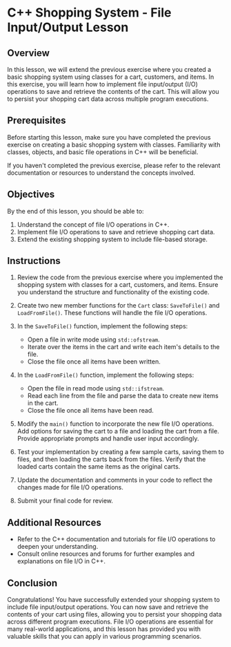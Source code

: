 # C++ Shopping System - File Input/Output Lesson

## Overview

In this lesson, we will extend the previous exercise where you created a basic shopping system using classes for a cart, customers, and items. In this exercise, you will learn how to implement file input/output (I/O) operations to save and retrieve the contents of the cart. This will allow you to persist your shopping cart data across multiple program executions.

## Prerequisites

Before starting this lesson, make sure you have completed the previous exercise on creating a basic shopping system with classes. Familiarity with classes, objects, and basic file operations in C++ will be beneficial.

If you haven't completed the previous exercise, please refer to the relevant documentation or resources to understand the concepts involved.

## Objectives

By the end of this lesson, you should be able to:

1. Understand the concept of file I/O operations in C++.
2. Implement file I/O operations to save and retrieve shopping cart data.
3. Extend the existing shopping system to include file-based storage.

## Instructions

1. Review the code from the previous exercise where you implemented the shopping system with classes for a cart, customers, and items. Ensure you understand the structure and functionality of the existing code.

2. Create two new member functions for the `Cart` class: `SaveToFile()` and `LoadFromFile()`. These functions will handle the file I/O operations.

3. In the `SaveToFile()` function, implement the following steps:
   - Open a file in write mode using `std::ofstream`.
   - Iterate over the items in the cart and write each item's details to the file.
   - Close the file once all items have been written.

4. In the `LoadFromFile()` function, implement the following steps:
   - Open the file in read mode using `std::ifstream`.
   - Read each line from the file and parse the data to create new items in the cart.
   - Close the file once all items have been read.

5. Modify the `main()` function to incorporate the new file I/O operations. Add options for saving the cart to a file and loading the cart from a file. Provide appropriate prompts and handle user input accordingly.

6. Test your implementation by creating a few sample carts, saving them to files, and then loading the carts back from the files. Verify that the loaded carts contain the same items as the original carts.

7. Update the documentation and comments in your code to reflect the changes made for file I/O operations.

8. Submit your final code for review.

## Additional Resources

- Refer to the C++ documentation and tutorials for file I/O operations to deepen your understanding.
- Consult online resources and forums for further examples and explanations on file I/O in C++.

## Conclusion

Congratulations! You have successfully extended your shopping system to include file input/output operations. You can now save and retrieve the contents of your cart using files, allowing you to persist your shopping data across different program executions. File I/O operations are essential for many real-world applications, and this lesson has provided you with valuable skills that you can apply in various programming scenarios.